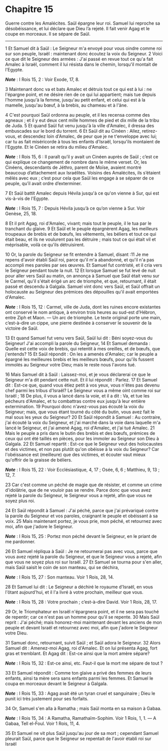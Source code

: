 # Chapitre 15

Guerre contre les Amalécites.
Saül épargne leur roi.
Samuel lui reproche sa désobéissance, et lui déclare que Dieu l’a rejeté.
Il fait venir Agag et le coupe en morceaux.
Il se sépare de Saül.

***

1 Et Samuel dit à Saül : Le Seigneur m'a envoyé pour vous oindre comme roi sur son peuple, Israël : maintenant donc écoutez la voix du Seigneur. 2 Voici ce que dit le Seigneur des armées : J'ai passé en revue tout ce qu'a fait Amalec à Israël, comment il lui résista dans le chemin, lorsqu'il montait de l'Egypte.

***Note*** :  I Rois 15, 2 : Voir Exode, 17, 8.

3 Maintenant donc va et bats Amalec et détruis tout ce qui est à lui : ne l'épargne point, et ne désire rien de ce qui lui appartient; mais tue depuis l'homme jusqu'à la femme, jusqu'au petit enfant, et celui qui est à la mamelle, jusqu'au bœuf, à la brebis, au chameau et à l'âne.


4 C'est pourquoi Saül ordonna au peuple, et il les recensa comme des agneaux ; et il y eut deux cent mille hommes de pied et dix mille de la tribu de Juda. 5 Et quand Saül fut venu jusqu'à la ville d'Amalec, il dressa des embuscades sur le bord du torrent. 6 Et Saül dit au Cinéen : Allez, retirez-vous, et descendez loin d'Amalec, de peur que je ne t'enveloppe avec lui; car tu as fait miséricorde à tous les enfants d'Israël, lorsqu'ils montaient de l'Egypte. Et le Cinéen se retira du milieu d'Amalec.

***Note*** :  I Rois 15, 6 : Il paraît qu’il y avait un Cinéen auprès de Saül ; c’est ce qui explique ce changement de nombre dans le même verset. Or, les Cinéens, descendants de Jéthro, parent de Moïse, avaient montré beaucoup d’attachement aux Israélites. Voisins des Amalécites, ils s’étaient mêlés avec eux ; c’est pour cela que Saül les engage à se séparer de ce peuple, qu’il avait ordre d’exterminer.


7 Et Saül battit Amalec depuis Hévila jusqu'à ce qu'on vienne à Sur, qui est vis-à-vis de l'Egypte.

***Note*** :  I Rois 15, 7 : Depuis Hévila jusqu’à ce qu’on vienne à Sur. Voir Genèse, 25, 18.

8 Et il prit Agag, roi d'Amalec, vivant; mais tout le peuple, il le tua par le tranchant du glaive. 9 Et Saül et le peuple épargnèrent Agag, les meilleurs troupeaux de brebis et de bœufs, les vêtements, les béliers et tout ce qui était beau, et ils ne voulurent pas les détruire ; mais tout ce qui était vil et méprisable, voilà ce qu'ils détruisirent.


10 Or, la parole du Seigneur se fit entendre à Samuel, disant :11 Je me repens d'avoir établi Saül roi, parce qu'il m'a abandonné, et qu'il n'a pas accompli mes paroles par ses œuvres. Et Samuel fut contristé, et il cria vers le Seigneur pendant toute la nuit. 12 Et lorsque Samuel se fut levé de nuit pour aller vers Saül au matin, on annonça à Samuel que Saül était venu sur le Carmel, qu'il s'était érigé un arc de triomphe, et que, retournant, il était passé et descendu à Galgala. Samuel vint donc vers Saül, et Saül offrait un holocauste au Seigneur des prémices des dépouilles qu'il avait emportées d'Amalec.

***Note*** :  I Rois 15, 12 : Carmel, ville de Juda, dont les ruines encore existantes ont conservé le nom antique, à environ trois heures au sud-est d’Hébron, entre Ziph et Maon. ― Un arc de triomphe. Le texte original porte une main, c’est-à-dire un cippe, une pierre destinée à conserver le souvenir de la victoire de Saül.

13 Et quand Samuel fut venu vers Saül, Saül lui dit : Béni soyez-vous du Seigneur! J'ai accompli la parole du Seigneur, 14 Et Samuel demanda : Quelle est cette voix de brebis, qui retentit à mes oreilles, et de bœufs, que j'entends? 15 Et Saül répondit : On les a amenés d'Amalec; car le peuple a épargné les meilleures brebis et les meilleurs bœufs, pour qu'ils fussent immolés au Seigneur votre Dieu; mais le reste nous l'avons tué.


16 Mais Samuel dit à Saül : Laissez-moi, et je vous déclarerai ce que le Seigneur m'a dit pendant cette nuit. Et il lui répondit : Parlez. 17 Et Samuel dit : Est-ce que, quand vous étiez petit à vos yeux, vous n'êtes pas devenu chef parmi les tribus d'Israël? Le Seigneur vous a même oint comme roi sur Israël ; 18 De plus, il vous a lancé dans la voie, et il a dit : Va, et tue les pécheurs d'Amalec, et tu combattras contre eux jusqu'à leur entière extermination. 19 Pourquoi donc n'avez-vous pas écouté la voix du Seigneur; mais, que vous étant tourné du côté du butin, vous avez fait le mal sous les yeux du Seigneur? 20 Et Saül répondit à Samuel : Au contraire, j'ai écouté la voix du Seigneur, et j'ai marché dans la voie dans laquelle m'a lancé le Seigneur, et j'ai amené Agag, roi d'Amalec, et j'ai tué Amalec. 21 Mais le peuple a pris dans le butin des brebis et des bœufs, prémices de ceux qui ont été taillés en pièces, pour les immoler au Seigneur son Dieu à Galgala. 22 Et Samuel repartit : Est-ce que le Seigneur
veut des holocaustes et des victimes, et non pas plutôt qu'on obéisse à la voix du Seigneur? Car l'obéissance est (meilleure) que des victimes, et écouter vaut mieux qu'offrir de la graisse de béliers.

***Note*** :  I Rois 15, 22 : Voir Ecclésiastique, 4, 17 ; Osée, 6, 6 ; Matthieu, 9, 13 ; 12, 7.


23 Car c'est comme un péché de magie que de résister, et comme un crime d'idolâtrie, que de ne vouloir pas se rendre. Parce donc que vous avez rejeté la parole du Seigneur, le Seigneur vous a rejeté, afin que vous ne soyez plus roi.


24 Et Saül répondit à Samuel : J'ai péché, parce que j'ai prévariqué contre la parole du Seigneur et vos paroles, craignant le peuple et obéissant à sa voix. 25 Mais maintenant portez, je vous prie, mon péché, et retournez avec moi, afin que j'adore le Seigneur.

***Note*** :  I Rois 15, 25 : Portez mon péché devant le Seigneur, en le priant de me pardonner.

26 Et Samuel répliqua à Saül : Je ne retournerai pas avec vous, parce que vous avez rejeté la parole du Seigneur, et que le Seigneur vous a rejeté, afin que vous ne soyez plus roi sur Israël. 27 Et Samuel se tourna pour s'en aller, mais Saül saisit le coin de son manteau, qui se déchira,

***Note*** :  I Rois 15, 27 : Son manteau. Voir 1 Rois, 28, 14.

28 Et Samuel lui dit : Le Seigneur a déchiré le royaume d'Israël, en vous l'ôtant aujourd'hui, et il l'a livré à votre prochain, meilleur que vous.

***Note*** :  I Rois 15, 28 : Votre prochain ; c’est-à-dire David. Voir 1 Rois, 28, 17.

29 Or, le Triomphateur en Israël n'épargnera point, et il ne sera pas touché de repentir; car ce n'est pas un homme pour qu'il se repente. 30 Mais Saül reprit : J'ai péché; mais honorez-moi maintenant devant les anciens de mon peuple et devant Israël et retournez avec moi, afin que j'adore le Seigneur votre Dieu.


31 Samuel donc, retournant, suivit Saül ; et Saül adora le Seigneur. 32 Alors Samuel dit : Amenez-moi Agag, roi d'Amalec. Et on lui présenta Agag, fort gras et tremblant. Et Agag dit : Est-ce ainsi que la mort amère sépare?

***Note*** :  I Rois 15, 32 : Est-ce ainsi, etc. Faut-il que la mort me sépare de tout ?

33 Et Samuel répondit : Comme ton glaive a privé des femmes de leurs enfants, ainsi ta mère sera sans enfants parmi les femmes. Et Samuel le coupa en morceaux devant le Seigneur à Galgala.

***Note*** :  I Rois 15, 33 : Agag avait été un tyran cruel et sanguinaire ; Dieu le punit ici très justement pour ses forfaits.


34 Or, Samuel s'en alla à Ramatha ; mais Saül monta en sa maison à Gabaa.

***Note*** :  I Rois 15, 34 : A Ramatha, Ramathaïm-Sophim. Voir 1 Rois, 1, 1. ― A Gabaa, Tell el-Foul. Voir 1 Rois, 11, 4.

35 Et Samuel ne vit plus Saül jusqu'au jour de sa mort ; cependant Samuel pleurait Saül, parce que le Seigneur se repentait de l'avoir établi roi sur Israël

